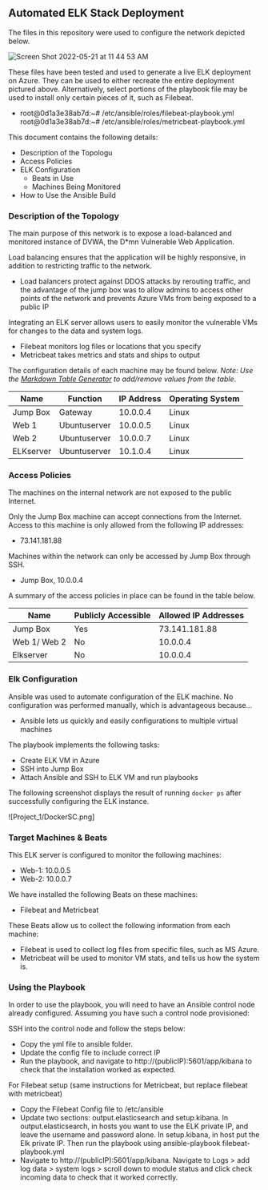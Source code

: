## Automated ELK Stack Deployment

The files in this repository were used to configure the network depicted below.

![Screen Shot 2022-05-21 at 11 44 53 AM](https://user-images.githubusercontent.com/105984059/169659468-6300de34-fe13-4042-b986-c9b0fb94b414.png)


These files have been tested and used to generate a live ELK deployment on Azure. They can be used to either recreate the entire deployment pictured above. Alternatively, select portions of the playbook file may be used to install only certain pieces of it, such as Filebeat.

  - root@0d1a3e38ab7d:~# /etc/ansible/roles/filebeat-playbook.yml
    root@0d1a3e38ab7d:~# /etc/ansible/roles/metricbeat-playbook.yml

This document contains the following details:
- Description of the Topologu
- Access Policies
- ELK Configuration
  - Beats in Use
  - Machines Being Monitored
- How to Use the Ansible Build


### Description of the Topology

The main purpose of this network is to expose a load-balanced and monitored instance of DVWA, the D*mn Vulnerable Web Application.

Load balancing ensures that the application will be highly responsive, in addition to restricting traffic to the network.
- Load balancers protect against DDOS attacks by rerouting traffic, and the advantage of the jump box was to allow admins to access other points of the network and prevents Azure VMs from being exposed to a public IP

Integrating an ELK server allows users to easily monitor the vulnerable VMs for changes to the data and system logs.
- Filebeat monitors log files or locations that you specify
- Metricbeat takes metrics and stats and ships to output

The configuration details of each machine may be found below.
_Note: Use the [Markdown Table Generator](http://www.tablesgenerator.com/markdown_tables) to add/remove values from the table_.

| Name     | Function      | IP Address | Operating System |
|----------|----------     |------------|------------------|
| Jump Box | Gateway       | 10.0.0.4   | Linux            |
| Web 1    | Ubuntuserver  | 10.0.0.5   | Linux            |
| Web 2    | Ubuntuserver  | 10.0.0.7   | Linux            |
| ELKserver| Ubuntuserver  | 10.1.0.4   | Linux            |

### Access Policies

The machines on the internal network are not exposed to the public Internet. 

Only the Jump Box machine can accept connections from the Internet. Access to this machine is only allowed from the following IP addresses:
- 73.141.181.88

Machines within the network can only be accessed by Jump Box through SSH.
- Jump Box, 10.0.0.4 

A summary of the access policies in place can be found in the table below.

| Name         | Publicly Accessible | Allowed IP Addresses |
|----------    |---------------------|----------------------|
| Jump Box     | Yes                 | 73.141.181.88        |
| Web 1/ Web 2 | No                  | 10.0.0.4             |
| Elkserver    | No                  | 10.0.0.4             |

### Elk Configuration

Ansible was used to automate configuration of the ELK machine. No configuration was performed manually, which is advantageous because...
- Ansible lets us quickly and easily configurations to multiple virtual machines

The playbook implements the following tasks:
- Create ELK VM in Azure
- SSH into Jump Box
- Attach Ansible and SSH to ELK VM and run playbooks

The following screenshot displays the result of running `docker ps` after successfully configuring the ELK instance.

![Project_1/DockerSC.png]

### Target Machines & Beats
This ELK server is configured to monitor the following machines:
- Web-1: 10.0.0.5 
- Web-2: 10.0.0.7

We have installed the following Beats on these machines:
- Filebeat and Metricbeat

These Beats allow us to collect the following information from each machine:
- Filebeat is used to collect log files from specific files, such as MS Azure.
- Metricbeat will be used to monitor VM stats, and tells us how the system is. 


### Using the Playbook
In order to use the playbook, you will need to have an Ansible control node already configured. Assuming you have such a control node provisioned: 

SSH into the control node and follow the steps below:
- Copy the yml file to ansible folder.
- Update the config file to include correct IP
- Run the playbook, and navigate to http://(publicIP):5601/app/kibana to check that the installation worked as expected.

For Filebeat setup (same instructions for Metricbeat, but replace filebeat with metricbeat)
- Copy the Filebeat Config file to /etc/ansible 
- Update two sections: output.elasticsearch and setup.kibana. In output.elasticsearch, in hosts you want to use the ELK private IP, and leave the username and password alone. In setup.kibana, in host put the Elk private IP. Then run the playbook using ansible-playbook filebeat-playbook.yml
- Navigate to http://(publicIP):5601/app/kibana. Navigate to Logs > add log data > system logs > scroll down to module status and click check incoming data to check that it worked correctly. 
